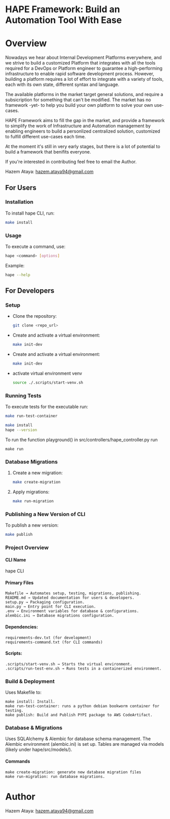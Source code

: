 # HAPE Framework: Build an Automation Tool With Ease

# Overview
Nowadays we hear about Internal Development Platforms everywhere, and we strive to build a customized Platform that integrates with all the tools required for a DevOps or Platform engineer to guarantee a high-performing infrastructure to enable rapid software development process. However, building a platform requires a lot of effort to integrate with a variety of tools, each with its own state, different syntax and language. 

The available platforms in the market target general solutions, and require a subsicription for something that can't be modified. The market has no framework -yet- to help you build your own platform to solve your own use-cases. 

HAPE Framework aims to fill the gap in the market, and provide a framework to simplify the work of Infrastructure and Automation management by enabling engineers to build a personlized centralized solution, customized to fulfill different use-cases each time. 

At the moment it's still in very early stages, but there is a lot of potential to build a framework that benifits everyone. 

If you're interested in contributing feel free to email the Author. 

Hazem Ataya: hazem.ataya94@gmail.com

## For Users

### Installation
To install hape CLI, run:
```sh
make install
```

### Usage
To execute a command, use:
```sh
hape <command> [options]
```
Example:
```sh
hape --help
```

## For Developers

### Setup
- Clone the repository:
   ```sh
   git clone <repo_url>
   ```
   
- Create and activate a virtual environment:
   ```sh
   make init-dev

   ```
- Create and activate a virtual environment:
   ```sh
   make init-dev
   ```
- activate virtual environment venv
   ```sh
   source ./.scripts/start-venv.sh
   ```

### Running Tests
To execute tests for the executable run:
```sh
make run-test-container
```
```sh
make install
hape --version
```
To run the function playground() in src/controllers/hape_controller.py run
```
make run
```

### Database Migrations
1. Create a new migration:
   ```sh
   make create-migration
   ```
2. Apply migrations:
   ```sh
   make run-migration
   ```

### Publishing a New Version of CLI
To publish a new version:
```sh
make publish
```

### Project Overview
#### CLI Name
hape CLI
#### Primary Files
```
Makefile → Automates setup, testing, migrations, publishing.
README.md → Updated documentation for users & developers.
setup.py → Packaging configuration.
main.py → Entry point for CLI execution.
.env → Environment variables for database & configurations.
alembic.ini → Database migrations configuration.
```
#### Dependencies:
```
requirements-dev.txt (for development)
requirements-command.txt (for CLI commands)
```
#### Scripts:
```
.scripts/start-venv.sh → Starts the virtual environment.
.scripts/run-test-env.sh → Runs tests in a containerized environment.
```

### Build & Deployment
Uses Makefile to:
```
make install: Install.
make run-test-container: runs a python debian bookworm container for testing.
make publish: Build and Publish PYPI package to AWS CodeArtifact.
```

### Database & Migrations
Uses SQLAlchemy & Alembic for database schema management.
The Alembic environment (alembic.ini) is set up.
Tables are managed via models (likely under hape/src/models/).
#### Commands
```
make create-migration: generate new database migration files
make run-migration: run database migrations.
```

# Author
Hazem Ataya: hazem.ataya94@gmail.com